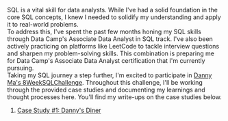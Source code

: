 SQL is a vital skill for data analysts. While I've had a solid foundation in the core SQL concepts, I knew I needed to solidify my understanding and apply it to real-world problems. \
To address this, I've spent the past few months honing my SQL skills through Data Camp's Associate Data Analyst in SQL track. I've also been actively practicing on platforms like LeetCode to tackle interview questions and sharpen my problem-solving skills. This combination is preparing me for Data Camp's Associate Data Analyst certification that I'm currently pursuing. \
Taking my SQL journey a step further, I'm excited to participate in [Danny Ma's 8WeekSQLChallenge](https://8weeksqlchallenge.com/). 
Throughout this challenge, I'll be working through the provided case studies and documenting my learnings and thought processes here. You'll find my write-ups on the case studies below.

1. [Case Study #1: Danny's Diner](https://github.com/LailaElmoataz/8_Week_SQL_Challenge/tree/main/Case%20Study%20%231%20-%20Danny's%20Diner)
